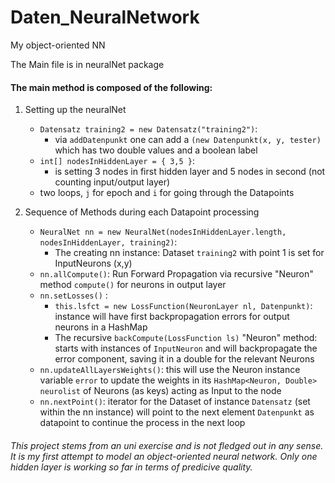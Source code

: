 # Daten_NeuralNetwork
My object-oriented NN

The Main file is in neuralNet package



#### The main method is composed of the following:

1.   Setting up the neuralNet

      -  `Datensatz training2 = new Datensatz("training2")`:
         - via `addDatenpunkt` one can add a `(new Datenpunkt(x, y, tester)` which has two double values and a boolean label
      - `int[] nodesInHiddenLayer = { 3,5 }`: 
         - is setting 3 nodes in first hidden layer and 5 nodes in second (not counting input/output layer)
      - two loops, `j` for epoch and `i` for going through the Datapoints
      
2.   Sequence of Methods during each Datapoint processing
     - `NeuralNet nn = new NeuralNet(nodesInHiddenLayer.length, nodesInHiddenLayer, training2)`:
       - The creating nn instance: Dataset `training2` with point 1 is set for InputNeurons (x,y)
     - `nn.allCompute()`: Run Forward Propagation via recursive "Neuron" method `compute()` for neurons in output layer  
     - `nn.setLosses()` : 
        - `this.lsfct = new LossFunction(NeuronLayer nl, Datenpunkt)`: instance will have first backpropagation errors for output neurons in a HashMap
        - The recursive `backCompute(LossFunction ls)` "Neuron" method: starts with instances of `InputNeuron` and will backpropagate the error component, saving it in a double for the relevant Neurons
     - `nn.updateAllLayersWeights()`: this will use the Neuron instance variable `error` to update the weights in its `HashMap<Neuron, Double> neurolist` of Neurons (as keys) acting as Input to the node
     - `nn.nextPoint()`: iterator for the Dataset of instance `Datensatz` (set within the nn instance) will point to the next element `Datenpunkt` as datapoint to continue the process in the next loop
        
        
###### This project stems from an uni exercise and is not fledged out in any sense. It is my first attempt to model an object-oriented neural network. Only one hidden layer is working so far in terms of predicive quality.

        
